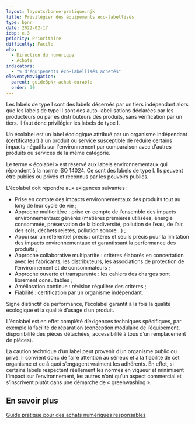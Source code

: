 ```yaml
---
layout: layouts/bonne-pratique.njk
title: Privilégier des équipements éco-labellisés
type: bpnr
date: 2022-02-17
idbp: e.3
priority: Prioritaire
difficulty: Facile
who:
  - Direction du numérique
  - Achats
indicators:
  - "% d'équipements éco-labellisés achetés"
eleventyNavigation:
  parent: guideBpNr-achat-durable
  order: 30
---
```


Les labels de type I sont des labels décernés par un tiers indépendant alors que les labels de type II sont des auto-labellisations déclarées par les producteurs ou par es distributeurs des produits, sans vérification par un tiers. Il faut donc privilégier les labels de type I.

Un écolabel est un label écologique attribué par un organisme indépendant (certificateur) à un produit ou service susceptible de réduire certains impacts négatifs sur l'environnement par comparaison avec d'autres produits ou services de la même catégorie.

Le terme « écolabel » est réservé aux labels environnementaux qui répondent à la norme ISO 14024. Ce sont des labels de type I. Ils peuvent être publics ou privés et reconnus par les pouvoirs publics.

L’écolabel doit répondre aux exigences suivantes :

- Prise en compte des impacts environnementaux des produits tout au long de leur cycle de vie ;
- Approche multicritère : prise en compte de l’ensemble des impacts environnementaux générés (matières premières utilisées, énergie consommée, préservation de la biodiversité, pollution de l’eau, de l’air, des sols, déchets rejetés, pollution sonore…) ;
- Appui sur un référentiel précis : critères et seuils précis pour la limitation des impacts environnementaux et garantissant la performance des produits ;
- Approche collaborative multipartite : critères élaborés en concertation avec les fabricants, les distributeurs, les associations de protection de l’environnement et de consommateurs ;
- Approche ouverte et transparente : les cahiers des charges sont librement consultables ;
- Amélioration continue : révision régulière des critères ;
- Fiabilité : certification par un organisme indépendant.

Signe distinctif de performance, l’écolabel garantit à la fois la qualité écologique et la qualité d’usage d’un produit.

L’écolabel est en effet complété d’exigences techniques spécifiques, par exemple la facilité de réparation (conception modulaire de l’équipement, disponibilité des pièces détachées, accessibilité à tous d’un remplacement de pièces).

La caution technique d’un label peut provenir d’un organisme public ou privé. Il convient donc de faire attention au sérieux et à la fiabilité de cet organisme et ce à quoi s’engagent vraiment les adhérents. En effet, si certains labels respectent réellement les normes en vigueur et minimisent l’impact sur l’environnement, les autres n’ont qu’un aspect commercial et s’inscrivent plutôt dans une démarche de « greenwashing ».

## En savoir plus 

[Guide pratique pour des achats numériques responsables](https://ecoresponsable.numerique.gouv.fr/publications/guide-pratique-achats-numeriques-responsables/)
